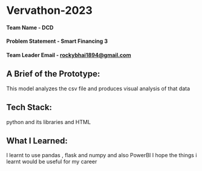 # Vervathon-2023

#### Team Name - DCD
#### Problem Statement - Smart Financing 3
#### Team Leader Email - rockybhai1894@gmail.com

## A Brief of the Prototype:
  This model analyzes the csv file and produces visual analysis of that data
  
## Tech Stack: 
   python and its libraries and HTML
  
## What I Learned:
   I learnt to use pandas , flask and numpy and also PowerBI I hope the things i learnt would be useful for my career
